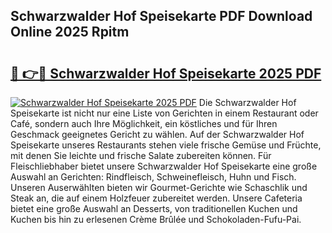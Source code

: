## Schwarzwalder Hof Speisekarte PDF Download Online 2025 Rpitm

# <h2><a href="http://gccd8o.nevu.top/?p=Schwarzwalder+Hof+Speisekarte">🔗 👉🔴 Schwarzwalder Hof Speisekarte 2025 PDF</a></h2>

[![Schwarzwalder Hof Speisekarte 2025 PDF](https://i.imgur.com/dBaPXMq.png)](http://gccd8o.nevu.top/?p=Schwarzwalder+Hof+Speisekarte)
Die Schwarzwalder Hof Speisekarte ist nicht nur eine Liste von Gerichten in einem Restaurant oder Café, sondern auch Ihre Möglichkeit, ein köstliches und für Ihren Geschmack geeignetes Gericht zu wählen. Auf der Schwarzwalder Hof Speisekarte unseres Restaurants stehen viele frische Gemüse und Früchte, mit denen Sie leichte und frische Salate zubereiten können. Für Fleischliebhaber bietet unsere Schwarzwalder Hof Speisekarte eine große Auswahl an Gerichten: Rindfleisch, Schweinefleisch, Huhn und Fisch. Unseren Auserwählten bieten wir Gourmet-Gerichte wie Schaschlik und Steak an, die auf einem Holzfeuer zubereitet werden. Unsere Cafeteria bietet eine große Auswahl an Desserts, von traditionellen Kuchen und Kuchen bis hin zu erlesenen Crème Brûlée und Schokoladen-Fufu-Pai.
